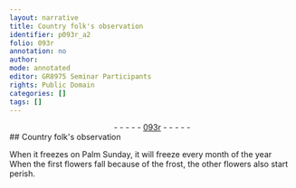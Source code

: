 ```yaml
---
layout: narrative
title: Country folk's observation
identifier: p093r_a2
folio: 093r
annotation: no
author:
mode: annotated
editor: GR8975 Seminar Participants
rights: Public Domain
categories: []
tags: []
---
```


 <div class="folio" align="center">- - - - - <a href="http://gallica.bnf.fr/ark:/12148/btv1b10500001g/f191.image" target="_blank">093r</a> - - - - - </div> 
## Country folk's observation

 
 When it freezes on Palm Sunday, it will freeze every month of the year When the first flowers fall because of the frost, the other flowers also start perish. 
 